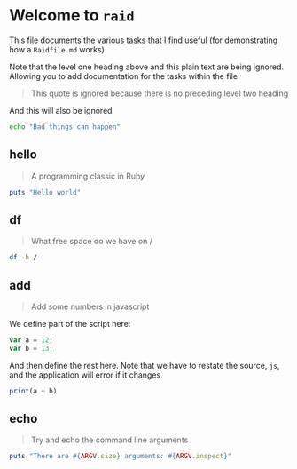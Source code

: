 # Welcome to `raid`

This file documents the various tasks that I find useful (for demonstrating how a `Raidfile.md` works)

Note that the level one heading above and this plain text are being ignored. Allowing you to add documentation for the tasks within the file

> This quote is ignored because there is no preceding level two heading

And this will also be ignored

```bash
echo "Bad things can happen"
```

## hello

> A programming classic in Ruby

```ruby
puts "Hello world"
```

## df

> What free space do we have on /

```bash
df -h /
```

## add

> Add some numbers in javascript

We define part of the script here:

```js
var a = 12;
var b = 13;
```

And then define the rest here. Note that we have to restate the source, `js`, and the application will error if it changes

```js
print(a + b)
```

## echo

> Try and echo the command line arguments

```ruby
puts "There are #{ARGV.size} arguments: #{ARGV.inspect}"
```
